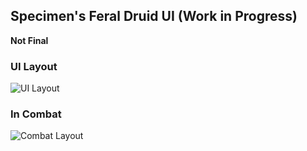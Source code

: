 ## Specimen's Feral Druid UI (Work in Progress) 

**Not Final**

### UI Layout
![UI Layout](https://github.com/dwhite78/WoW-UI/blob/56745fc1325633f7f47ab2cf1aa0ab511a431a42/Druid/Feral/Feral%20Druid%20UI%20Layout.PNG)

### In Combat
![Combat Layout](https://github.com/dwhite78/WoW-UI/blob/9cb9b79edc2a14cec351b747fb7bbb2b6c2a566f/Druid/Feral/feralcombat.PNG)
